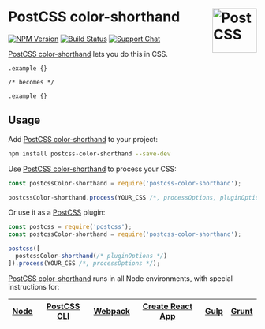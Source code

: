 # PostCSS color-shorthand [<img src="https://postcss.github.io/postcss/logo.svg" alt="PostCSS" width="90" height="90" align="right">][postcss]

[![NPM Version][npm-img]][npm-url]
[![Build Status][cli-img]][cli-url]
[![Support Chat][git-img]][git-url]

[PostCSS color-shorthand] lets you do this in CSS.

```pcss
.example {}

/* becomes */

.example {}
```

## Usage

Add [PostCSS color-shorthand] to your project:

```bash
npm install postcss-color-shorthand --save-dev
```

Use [PostCSS color-shorthand] to process your CSS:

```js
const postcssColor-shorthand = require('postcss-color-shorthand');

postcssColor-shorthand.process(YOUR_CSS /*, processOptions, pluginOptions */);
```

Or use it as a [PostCSS] plugin:

```js
const postcss = require('postcss');
const postcssColor-shorthand = require('postcss-color-shorthand');

postcss([
  postcssColor-shorthand(/* pluginOptions */)
]).process(YOUR_CSS /*, processOptions */);
```

[PostCSS color-shorthand] runs in all Node environments, with special instructions for:

| [Node](INSTALL.md#node) | [PostCSS CLI](INSTALL.md#postcss-cli) | [Webpack](INSTALL.md#webpack) | [Create React App](INSTALL.md#create-react-app) | [Gulp](INSTALL.md#gulp) | [Grunt](INSTALL.md#grunt) |
| --- | --- | --- | --- | --- | --- |

[cli-img]: https://img.shields.io/travis/mindthetic/postcss-color-shorthand.svg
[cli-url]: https://travis-ci.org/mindthetic/postcss-color-shorthand
[git-img]: https://img.shields.io/badge/support-chat-blue.svg
[git-url]: https://gitter.im/postcss/postcss
[npm-img]: https://img.shields.io/npm/v/postcss-color-shorthand.svg
[npm-url]: https://www.npmjs.com/package/postcss-color-shorthand

[PostCSS]: https://github.com/postcss/postcss
[PostCSS color-shorthand]: https://github.com/mindthetic/postcss-color-shorthand
